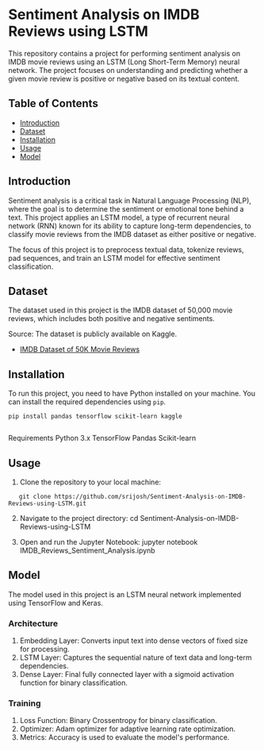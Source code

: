 # Sentiment Analysis on IMDB Reviews using LSTM

This repository contains a project for performing sentiment analysis on IMDB movie reviews using an LSTM (Long Short-Term Memory) neural network. The project focuses on understanding and predicting whether a given movie review is positive or negative based on its textual content.

## Table of Contents

- [Introduction](#introduction)
- [Dataset](#dataset)
- [Installation](#installation)
- [Usage](#usage)
- [Model](#model)

## Introduction

Sentiment analysis is a critical task in Natural Language Processing (NLP), where the goal is to determine the sentiment or emotional tone behind a text. This project applies an LSTM model, a type of recurrent neural network (RNN) known for its ability to capture long-term dependencies, to classify movie reviews from the IMDB dataset as either positive or negative.

The focus of this project is to preprocess textual data, tokenize reviews, pad sequences, and train an LSTM model for effective sentiment classification.

## Dataset

The dataset used in this project is the IMDB dataset of 50,000 movie reviews, which includes both positive and negative sentiments.

Source: The dataset is publicly available on Kaggle.

- [IMDB Dataset of 50K Movie Reviews](https://www.kaggle.com/datasets/lakshmi25npathi/imdb-dataset-of-50k-movie-reviews)

## Installation

To run this project, you need to have Python installed on your machine. You can install the required dependencies using `pip`.

```
pip install pandas tensorflow scikit-learn kaggle


```

Requirements
Python 3.x
TensorFlow
Pandas
Scikit-learn

## Usage

1. Clone the repository to your local machine:

```
   git clone https://github.com/srijosh/Sentiment-Analysis-on-IMDB-Reviews-using-LSTM.git
```

2. Navigate to the project directory:
   cd Sentiment-Analysis-on-IMDB-Reviews-using-LSTM

3. Open and run the Jupyter Notebook:
   jupyter notebook IMDB_Reviews_Sentiment_Analysis.ipynb

## Model

The model used in this project is an LSTM neural network implemented using TensorFlow and Keras.

### Architecture

1. Embedding Layer: Converts input text into dense vectors of fixed size for processing.
2. LSTM Layer: Captures the sequential nature of text data and long-term dependencies.
3. Dense Layer: Final fully connected layer with a sigmoid activation function for binary classification.

### Training

1. Loss Function: Binary Crossentropy for binary classification.
2. Optimizer: Adam optimizer for adaptive learning rate optimization.
3. Metrics: Accuracy is used to evaluate the model's performance.
